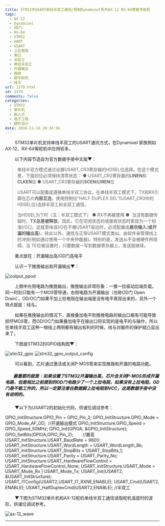 ```yaml
---
title: STM32中USART单线半双工通信/控制Dynamixel系列AX-12 RX-64等数字舵机
tags:
  - AX-12
  - Dynamixel
  - OD门
  - RX-64
  - STM32
  - UART
  - USART
  - 上拉电阻
  - 串口
  - 半双工
  - 单线半双工
  - 开漏输出
  - 推挽
  - 数字舵机
  - 线与
url: 1379.html
id: 1379
comments: false
categories:
  - STM32
  - 单片机
  - 嵌入式
  - 电子工程
  - 硬件设计
date: 2016-11-16 20:34:56
---
```


        STM32单片机支持单线半双工的USART通讯方式，在Dynamixel 家族例如AX-12、RX-64等舵机中应用较多。

        以下内容节选自为官方数据手册中文版▼：

> 单线半双方模式通过设置USART_CR3寄存器的HDSEL位选择。在这个模式里，下面的位必须保持清零状态： ● USART_CR2寄存器的**LINEN**和**CLKEN**位 ● USART_CR3寄存器的**SCEN**和**IREN**位
> 
> USART可以配置成遵循单线半双工协议。在单线半双工模式下，TX和RX引脚在芯片**内部互连**。使用控制位”HALF DUPLEX SEL”(USART_CR3中的HDSEL位)选择半双工和全双工通信。
> 
> 当HDSEL为’1’时（注：半双工模式下） ● RX不再被使用 ●  当没有数据传输时，**TX总是被释放**。因此，它在空闲状态的或接收状态时表现为一个标准I/O口。这就意味该I/O在不被USART驱动时，必须配置成**悬空输入**(**或开漏的输出高**)。除此以外，通信与正常USART模式类似。由软件来管理线上的冲突(例如通过使用一个中央仲裁器)。特别的是，发送从不会被硬件所阻碍。当 TE位被设置时，只要数据一写到数据寄存器上，发送就继续。

        重点放在：开漏输出高/OD门高电平

        认识一下推挽输出和开漏输出▼：

![output_ppod](http://oarap.org/wp-content/uploads/2016/11/OUTPUT_PPOD.png)

        上图中左侧电路为推挽输出，推挽输出非常形象：一推一拉驱动后端负载，同一时刻只能有一个MOS管导通，右侧电路为开漏输出（也称OD门 Open Drain），OD/OC门如果不加上拉电阻在输出端是没有电平表现出来的，另外一个特点就是：线与。

        如果在推挽输出的情况下，直接叠加电平到推挽电路的输出口极有可能导致损坏MOS管，而OD/OC门如果叠加电平在输出口将实现的是电平的与操作，所以在单线半双工这种一根线上两侧都有输出权利的时候，线与对器件的保护就凸显出来了。

        下图是STM32的GPIO结构图▼：

![stm32_gpio](http://oarap.org/wp-content/uploads/2016/11/STM32_GPIO.png) ![stm32_gpio_output_config](http://oarap.org/wp-content/uploads/2016/11/STM32_GPIO_OUTPUT_CONFIG.png)

        可以看到，芯片通过激活或关闭P-MOS管来实现推挽和开漏的电路功能。

#####         最重要的就是：如果设置了STM32开漏输出高，芯片会关闭P-MOS形成开漏电路，但是相比之前提到的OD门电路少了一个**上拉电阻**，如果没有上拉电阻，OD门是不能工作的，所以一定要注意在数据脚上拉电阻到VCC，这是数据手册中没有说明的。

        ▼以下为USART2的初始化代码，供诸位调试参考：

GPIO\_InitStructure.GPIO\_Pin = GPIO\_Pin\_2;
GPIO\_InitStructure.GPIO\_Mode = GPIO\_Mode\_AF_OD;  //开漏输出模式
GPIO\_InitStructure.GPIO\_Speed = GPIO\_Speed\_50MHz;
GPIO\_Init(GPIOA, &GPIO\_InitStructure);
GPIO\_SetBits(GPIOA,GPIO\_Pin_2);                 //置高
USART\_InitStructure.USART\_BaudRate = 9600;
USART\_InitStructure.USART\_WordLength = USART\_WordLength\_8b;
USART\_InitStructure.USART\_StopBits = USART\_StopBits\_1;
USART\_InitStructure.USART\_Parity = USART\_Parity\_No;
USART\_InitStructure.USART\_HardwareFlowControl = USART\_HardwareFlowControl\_None;
USART\_InitStructure.USART\_Mode = USART\_Mode\_Rx | USART\_Mode\_Tx;
USART\_Init(USART2, &USART\_InitStructure);
USART\_ITConfig(USART2,USART\_IT_RXNE,ENABLE);
USART_Cmd(USART2, ENABLE);
USART_HalfDuplexCmd(USART2,ENABLE);              //半双工

        ▼下图为STM32单片机和AX-12舵机单线半双工通信读取舵机温度时的波形，供诸位调试参考。

![ax-12_wave](http://oarap.org/wp-content/uploads/2016/11/AX-12_WAVE.png)        

* * *